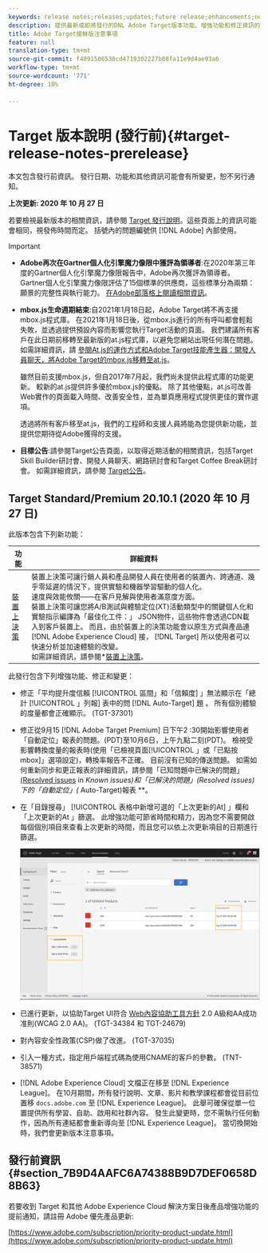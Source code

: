 ```yaml
---
keywords: release notes;releases;updates;future release;enhancements;new features;fixes;updates
description: 提供最新或即將發行的DNL Adobe Target版本功能、增強功能和修正資訊的發行說明。
title: Adobe Target搶鮮版注意事項
feature: null
translation-type: tm+mt
source-git-commit: f4091506538cd4719302227b88fa11e9d4ae93a6
workflow-type: tm+mt
source-wordcount: '771'
ht-degree: 10%

---
```



# Target 版本說明 (發行前){#target-release-notes-prerelease}

本文包含發行前資訊。 發行日期、功能和其他資訊可能會有所變更，恕不另行通知。

**上次更新: 2020 年 10 月 27 日**

若要檢視最新版本的相關資訊，請參閱 [Target 發行說明](release-notes.md)。這些頁面上的資訊可能會相同，視發佈時間而定。 括號內的問題編號供 [!DNL Adobe] 內部使用。

>[!IMPORTANT]
>
>* **Adobe再次在Gartner個人化引擎魔力像限中獲評為領導者**:在2020年第三年度的Gartner個人化引擎魔力像限報告中，Adobe再次獲評為領導者。 Gartner個人化引擎魔力像限評估了15個標準的供應商，這些標準分為兩類：願景的完整性與執行能力。 [在Adobe部落格上閱讀相關資訊](https://theblog.adobe.com/adobe-again-named-leader-in-gartner-magic-quadrant-for-personalization-engines/)。
   >
   >
* **mbox.js生命週期結束**:自2021年1月18日起，Adobe Target將不再支援mbox.js程式庫。 在2021年1月18日後，從mbox.js進行的所有呼叫都會輕鬆失敗，並透過提供預設內容而影響您執行Target活動的頁面。 我們建議所有客戶在此日期前移轉至最新版的at.js程式庫，以避免您網站出現任何潛在問題。 如需詳細資訊，請 [參閱At.js的運作方式](/help/c-implementing-target/c-implementing-target-for-client-side-web/c-how-atjs-works/how-atjs-works.md)[和Adobe Target技能產生器：開發人員聊天，將Adobe Target的mbox.js移轉至at.js](https://seminars.adobeconnect.com/ptdo6mfo6qn6/?proto=true)。
   >
   >   
   雖然目前支援mbox.js，但自2017年7月起，我們尚未提供此程式庫的功能更新。 較新的at.js提供許多優於mbox.js的優點。 除了其他優點，at.js可改善Web實作的頁面載入時間、改善安全性，並為單頁應用程式提供更佳的實作選項。
   >
   >   
   透過將所有客戶移至at.js，我們的工程師和支援人員將能為您提供新功能，並提供您期待從Adobe獲得的支援。
   >
   >
* **目標公告**:請參閱Target公告頁面，以取得近期活動的相關資訊，包括Target Skill Builder研討會、開發人員聊天、網路研討會和Target Coffee Break研討會。 如需詳細資訊，請參閱 [Target公告](/help/r-release-notes/target-announcements.md)。


## Target Standard/Premium 20.10.1 (2020 年 10 月 27 日)

此版本包含下列新功能：

| 功能 | 詳細資料 |
| --- | --- |
| [裝置上決策](https://adobetarget-sdks.gitbook.io/docs/on-device-decisioning/introduction-to-on-device-decisioning) | 裝置上決策可讓行銷人員和產品開發人員在使用者的裝置內、跨通道、幾乎零延遲的情況下，提供實驗和機器學習驅動的個人化。<br>速度與效能攸關——在客戶見解與使用者滿意度方面。<br>裝置上決策可讓您將A/B測試與體驗定位(XT)活動類型中的關鍵個人化和實驗指示編譯為「最佳化工件：」 JSON物件，這些物件會透過CDN載入到客戶裝置上。 而且，由於裝置上的決策功能會以原生方式與產品連 [!DNL Adobe Experience Cloud] 接， [!DNL Target] 所以使用者可以快速分析並加速體驗的改變。<br>如需詳細資訊，請參閱*[裝置上決策](/help/c-implementing-target/c-api-and-sdk-overview/on-device-decisioning.md)。 |

此發行包含下列增強功能、修正和變更：

* 修正「平均提升度信賴 [!UICONTROL 區間」和「信賴度] 」無法顯示在「總計 [!UICONTROL 」列報] 表中的問 [!DNL Auto-Target] 題  。 所有個別體驗的度量都會正確顯示。 (TGT-37301)
* 修正從9月15 [!DNL Adobe Target Premium] 日下午2  :30開始影響使用者「自動定位」報表的問題。(PDT)至10月6日，上午九點二刻(PDT)。 檢視受影響轉換度量的報表時(使用「已檢視頁面[!UICONTROL 」或「已點按mbox]」選項設定)，轉換率報告不正確。 目前沒有已知的傳送問題。 如需如何重新同步和更正報表的詳細資訊，請參閱「已知問題中已解決的問題」 [(Resolved issues](/help/r-release-notes/known-issues-resolved-issues.md#at-metrics) in *Known issues)和「已解決的問題」(Resolved issues)下的「自動定位」(* Auto-Target)報表 **。
* 在「目錄搜尋」 [!UICONTROL 表格中新增可選的「上次更新的At] 」欄和「上次更新的At  」篩選。 此增強功能可節省時間和精力，因為您不需要開啟每個個別項目來查看上次更新的時間，而且您可以依上次更新項目的日期進行篩選。

   ![「上次更新於」欄和篩選器圖示](/help/r-release-notes/assets/column-and-filter.png)

* 已進行更新，以協助Target UI符合 [Web內容協助工具方針](https://www.w3.org/WAI/standards-guidelines/wcag/) 2.0 A級和AA成功准則(WCAG 2.0 AA)。 (TGT-34384 和 TGT-24679)
* 對內容安全性政策(CSP)做了改進。 (TGT-37035)
* 引入一種方式，指定用戶端程式碼為使用CNAME的客戶的參數。 (TNT-38571)
* [!DNL Adobe Experience Cloud] 文檔正在移至 [!DNL Experience League]。 在10月期間，所有發行說明、文章、影片和教學課程都會從目前位置移 `docs.adobe.com` 至 [!DNL Experience League]。 此舉可確保從單一位置提供所有學習、自助、啟用和社群內容。 發生此變更時，您不需執行任何動作，因為所有連結都會重新導向至 [!DNL Experience League]。 當切換開始時，我們會更新版本注意事項。

## 發行前資訊 {#section_7B9D4AAFC6A74388B9D7DEF0658D8B63}

若要收到 Target 和其他 Adobe Experience Cloud 解決方案日後產品增強功能的提前通知，請註冊 Adobe 優先產品更新:

[https://www.adobe.com/subscription/priority-product-update.html](https://www.adobe.com/subscription/priority-product-update.html)
